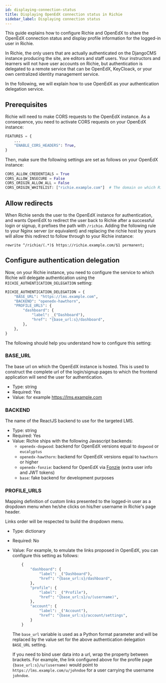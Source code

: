 ```yaml
---
id: displaying-connection-status
title: Displaying OpenEdX connection status in Richie
sidebar_label: Displaying connection status
---
```


This guide explains how to configure Richie and OpenEdX to share the OpenEdX connection status
and display profile information for the logged-in user in Richie.

In Richie, the only users that are actually authenticated on the DjangoCMS instance producing the
site, are editors and staff users. Your instructors and learners will not have user accounts on
Richie, but authentication is delegated to a remote service that can be OpenEdX, KeyCloack, or
your own centralized identity management service.

In the following, we will explain how to use OpenEdX as your authentication delegation service.

## Prerequisites

Richie will need to make CORS requests to the OpenEdX instance. As a consequence, you need to
activate CORS requests on your OpenEdX instance:

```python
FEATURES = {
    ...
    "ENABLE_CORS_HEADERS": True,
}
```

Then, make sure the following settings are set as follows on your OpenEdX instance:

```python
CORS_ALLOW_CREDENTIALS = True
CORS_ALLOW_INSECURE = False
CORS_ORIGIN_ALLOW_ALL = False
CORS_ORIGIN_WHITELIST: ["richie.example.com"]  # The domain on which Richie is hosted
```

## Allow redirects

When Richie sends the user to the OpenEdX instance for authentication, and wants OpenEdX to
redirect the user back to Richie after a successful login or signup, it prefixes the path with
`/richie`. Adding the following rule to your Nginx server (or equivalent) and replacing the
richie host by yours will allow this redirect to follow through to your Richie instance:

```
rewrite ^/richie/(.*)$ https://richie.example.com/$1 permanent;
```

## Configure authentication delegation

Now, on your Richie instance, you need to configure the service to which Richie will delegate
authentication using the `RICHIE_AUTHENTICATION_DELEGATION` setting:

```python
RICHIE_AUTHENTICATION_DELEGATION = {
    "BASE_URL": "https://lms.example.com",
    "BACKEND": "openedx-hawthorn",
    "PROFILE_URLS": {
        "dashboard": {
            "label": _("Dashboard"),
            "href": "{base_url:s}/dashboard",
        },
    },
}
```

The following should help you understand how to configure this setting:

### BASE_URL

The base url on which the OpenEdX instance is hosted. This is used to construct the complete url
of the login/signup pages to which the frontend application will send the user for authentication.

- Type: string
- Required: Yes
- Value: for example https://lms.example.com


### BACKEND

The name of the ReactJS backend to use for the targeted LMS.

- Type: string
- Required: Yes
- Value: Richie ships with the following Javascript backends:
    + `openedx-dogwood`: backend for OpenEdX versions equal to `dogwood` or `eucalyptus`
    + `openedx-hawthorn`: backend for OpenEdX versions equal to `hawthorn` or higher
    + `openedx-fonzie`: backend for OpenEdX via [Fonzie](https://github.com/openfun/fonzie)
        (extra user info and JWT tokens)
    + `base`: fake backend for development purposes


### PROFILE_URLS

Mapping definition of custom links presented to the logged-in user as a dropdown menu when he/she
clicks on his/her username in Richie's page header.

Links order will be respected to build the dropdown menu.

- Type: dictionary
- Required: No
- Value: For example, to emulate the links proposed in OpenEdX, you can configure this setting
  as follows:

    ```python
        {
            "dashboard": {
                "label": _("Dashboard"),
                "href": "{base_url:s}/dashboard",
            },
            "profile": {
                "label": _("Profile"),
                "href": "{base_url:s}/u/(username)",
            },
            "account": {
                "label": _("Account"),
                "href": "{base_url:s}/account/settings",
            }
        }
    ```

    The `base_url` variable is used as a Python format parameter and will be replaced by the value
    set for the above authentication delegation `BASE_URL` setting.

    If you need to bind user data into a url, wrap the property between brackets. For example, the
    link configured above for the profile page `{base_url:s}/u/(username)` would point to
    `https://lms.example.com/u/johndoe` for a user carrying the username `johndoe`.
